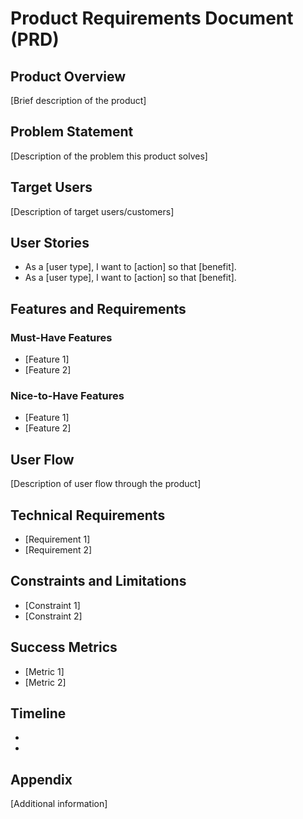 # Product Requirements Document (PRD)

## Product Overview
[Brief description of the product]

## Problem Statement
[Description of the problem this product solves]

## Target Users
[Description of target users/customers]

## User Stories
- As a [user type], I want to [action] so that [benefit].
- As a [user type], I want to [action] so that [benefit].

## Features and Requirements
### Must-Have Features
- [Feature 1]
- [Feature 2]

### Nice-to-Have Features
- [Feature 1]
- [Feature 2]

## User Flow
[Description of user flow through the product]

## Technical Requirements
- [Requirement 1]
- [Requirement 2]

## Constraints and Limitations
- [Constraint 1]
- [Constraint 2]

## Success Metrics
- [Metric 1]
- [Metric 2]

## Timeline
- [Milestone 1]: [Date]
- [Milestone 2]: [Date]

## Appendix
[Additional information]

